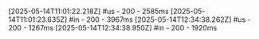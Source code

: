 
[2025-05-14T11:01:22.218Z] #us - 200 - 2585ms
[2025-05-14T11:01:23.635Z] #in - 200 - 3967ms
[2025-05-14T12:34:38.262Z] #us - 200 - 1267ms
[2025-05-14T12:34:38.950Z] #in - 200 - 1920ms
